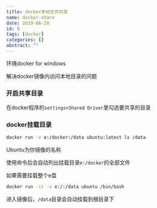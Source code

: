 ```yaml
---
title: docker本地文件共享
name: docker-share
date: 2019-06-28
id: 0
tags: [docker]
categories: []
abstract: ""
---
```



环境docker for windows

解决docker镜像内访问本地目录的问题

<!--more-->

### 开启共享目录

在docker程序的`settings>Shared Driver`里勾选要共享的目录

### docker挂载目录

```sh
docker run -v e:/docker:/data ubuntu:latest ls /data
```

Ubuntu为你镜像的名称

使用命令后会自动列出挂载目录`e:/docker`的全部文件

如果需要挂载整个e盘

```sh
docker run -it -v e:/:/data ubuntu /bin/bash
```

进入镜像后，`/data`目录会自动挂载到根目录下

